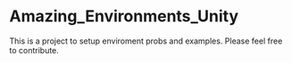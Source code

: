 # Amazing_Environments_Unity
This is a project to setup enviroment probs and examples. Please feel free to contribute.

